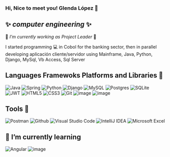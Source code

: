 ### Hi, Nice to meet you! Glenda López 👋
## ✨ _computer engineering_ ✨ 
  
🔭 _I’m currently working as Project Leader_ 🚀

  I started programming :computer: in Cobol for the banking sector, then in parallel developing  aplicación cliente/servidor using
   Mainframe, Java, Python, Django,  MySql, Vb Access, Sql Server 
   
   ## Languages Framewoks Platforms and Libraries :bookmark:
   ![Java](https://img.shields.io/badge/java-%23ED8B00.svg?style=for-the-badge&logo=java&logoColor=white)
   ![Spring](https://img.shields.io/badge/spring-%236DB33F.svg?style=for-the-badge&logo=spring&logoColor=white)
  ![Python](https://img.shields.io/badge/python-3670A0?style=for-the-badge&logo=python&logoColor=ffdd54)
   ![Django](https://img.shields.io/badge/django-%23092E20.svg?style=for-the-badge&logo=django&logoColor=white)
  ![MySQL](https://img.shields.io/badge/mysql-%2300f.svg?style=for-the-badge&logo=mysql&logoColor=white)
  ![Postgres](https://img.shields.io/badge/postgres-%23316192.svg?style=for-the-badge&logo=postgresql&logoColor=white)
  ![SQLite](https://img.shields.io/badge/sqlite-%2307405e.svg?style=for-the-badge&logo=sqlite&logoColor=white)
   ![JWT](https://img.shields.io/badge/JWT-black?style=for-the-badge&logo=JSON%20web%20tokens)
   ![HTML5](https://img.shields.io/badge/html5-%23E34F26.svg?style=for-the-badge&logo=html5&logoColor=white)
   ![CSS3](https://img.shields.io/badge/css3-%231572B6.svg?style=for-the-badge&logo=css3&logoColor=white)
   ![Git](https://img.shields.io/badge/git-%23F05033.svg?style=for-the-badge&logo=git&logoColor=white)
    ![image](https://i.ibb.co/1Z1ZJ0m/ibmdb.png)
    ![image](https://i.ibb.co/4mQdgVx/images.png)
 
 ## Tools :wrench:
 ![Postman](https://img.shields.io/badge/Postman-FF6C37?style=for-the-badge&logo=postman&logoColor=white)
 ![Github]( https://img.shields.io/badge/GitHub-100000?style=for-the-badge&logo=github&logoColor=white)
 ![Visual Studio Code](https://img.shields.io/badge/Visual%20Studio%20Code-0078d7.svg?style=for-the-badge&logo=visual-studio-code&logoColor=white)
 ![IntelliJ IDEA](https://img.shields.io/badge/IntelliJIDEA-000000.svg?style=for-the-badge&logo=intellij-idea&logoColor=white)
 ![Microsoft Excel](https://img.shields.io/badge/Microsoft_Excel-217346?style=for-the-badge&logo=microsoft-excel&logoColor=white)

 
 ## 🌱 I’m currently learning 
 ![Angular](https://img.shields.io/badge/angular-%23DD0031.svg?style=for-the-badge&logo=angular&logoColor=white)
 ![image](https://img.shields.io/badge/JavaScript-323330?style=for-the-badge&logo=javascript&logoColor=F7DF1E)
 





